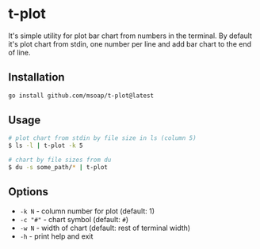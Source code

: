 # t-plot

It's simple utility for plot bar chart from numbers in the terminal.
By default it's plot chart from stdin, one number per line and add bar chart to the end of line.

## Installation

```bash
go install github.com/msoap/t-plot@latest
```

## Usage

```bash
# plot chart from stdin by file size in ls (column 5)
$ ls -l | t-plot -k 5

# chart by file sizes from du
$ du -s some_path/* | t-plot
```

## Options

 - `-k N` - column number for plot (default: 1)
 - `-c "#"` - chart symbol (default: `#`)
 - `-w N` - width of chart (default: rest of terminal width)
 - `-h` - print help and exit
